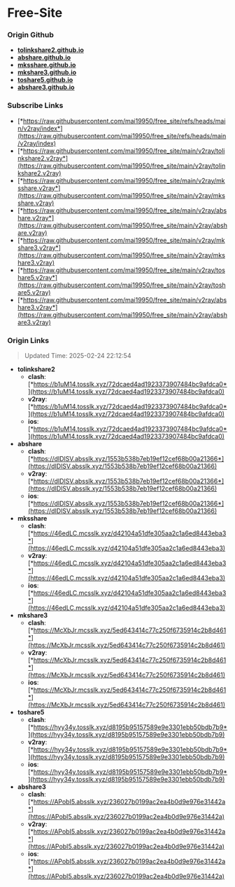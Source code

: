 # Free-Site

### Origin Github

- [**tolinkshare2.github.io**](https://github.com/tolinkshare2/tolinkshare2.github.io)
- [**abshare.github.io**](https://github.com/abshare/abshare.github.io)
- [**mksshare.github.io**](https://github.com/mksshare/mksshare.github.io)
- [**mkshare3.github.io**](https://github.com/mkshare3/mkshare3.github.io)
- [**toshare5.github.io**](https://github.com/toshare5/toshare5.github.io)
- [**abshare3.github.io**](https://github.com/abshare3/abshare3.github.io)

### Subscribe Links

- [*https://raw.githubusercontent.com/mai19950/free_site/refs/heads/main/v2ray/index*](https://raw.githubusercontent.com/mai19950/free_site/refs/heads/main/v2ray/index)
- [*https://raw.githubusercontent.com/mai19950/free_site/main/v2ray/tolinkshare2.v2ray*](https://raw.githubusercontent.com/mai19950/free_site/main/v2ray/tolinkshare2.v2ray)
- [*https://raw.githubusercontent.com/mai19950/free_site/main/v2ray/mksshare.v2ray*](https://raw.githubusercontent.com/mai19950/free_site/main/v2ray/mksshare.v2ray)
- [*https://raw.githubusercontent.com/mai19950/free_site/main/v2ray/abshare.v2ray*](https://raw.githubusercontent.com/mai19950/free_site/main/v2ray/abshare.v2ray)
- [*https://raw.githubusercontent.com/mai19950/free_site/main/v2ray/mkshare3.v2ray*](https://raw.githubusercontent.com/mai19950/free_site/main/v2ray/mkshare3.v2ray)
- [*https://raw.githubusercontent.com/mai19950/free_site/main/v2ray/toshare5.v2ray*](https://raw.githubusercontent.com/mai19950/free_site/main/v2ray/toshare5.v2ray)
- [*https://raw.githubusercontent.com/mai19950/free_site/main/v2ray/abshare3.v2ray*](https://raw.githubusercontent.com/mai19950/free_site/main/v2ray/abshare3.v2ray)

### Origin Links

> Updated Time: 2025-02-24 22:12:54

- **tolinkshare2**
  - **clash**: [*https://b1uM14.tosslk.xyz/72dcaed4ad1923373907484bc9afdca0*](https://b1uM14.tosslk.xyz/72dcaed4ad1923373907484bc9afdca0)
  - **v2ray**: [*https://b1uM14.tosslk.xyz/72dcaed4ad1923373907484bc9afdca0*](https://b1uM14.tosslk.xyz/72dcaed4ad1923373907484bc9afdca0)
  - **ios**: [*https://b1uM14.tosslk.xyz/72dcaed4ad1923373907484bc9afdca0*](https://b1uM14.tosslk.xyz/72dcaed4ad1923373907484bc9afdca0)
- **abshare**
  - **clash**: [*https://dIDlSV.absslk.xyz/1553b538b7eb19ef12cef68b00a21366*](https://dIDlSV.absslk.xyz/1553b538b7eb19ef12cef68b00a21366)
  - **v2ray**: [*https://dIDlSV.absslk.xyz/1553b538b7eb19ef12cef68b00a21366*](https://dIDlSV.absslk.xyz/1553b538b7eb19ef12cef68b00a21366)
  - **ios**: [*https://dIDlSV.absslk.xyz/1553b538b7eb19ef12cef68b00a21366*](https://dIDlSV.absslk.xyz/1553b538b7eb19ef12cef68b00a21366)
- **mksshare**
  - **clash**: [*https://46edLC.mcsslk.xyz/d42104a51dfe305aa2c1a6ed8443eba3*](https://46edLC.mcsslk.xyz/d42104a51dfe305aa2c1a6ed8443eba3)
  - **v2ray**: [*https://46edLC.mcsslk.xyz/d42104a51dfe305aa2c1a6ed8443eba3*](https://46edLC.mcsslk.xyz/d42104a51dfe305aa2c1a6ed8443eba3)
  - **ios**: [*https://46edLC.mcsslk.xyz/d42104a51dfe305aa2c1a6ed8443eba3*](https://46edLC.mcsslk.xyz/d42104a51dfe305aa2c1a6ed8443eba3)
- **mkshare3**
  - **clash**: [*https://McXbJr.mcsslk.xyz/5ed643414c77c250f6735914c2b8d461*](https://McXbJr.mcsslk.xyz/5ed643414c77c250f6735914c2b8d461)
  - **v2ray**: [*https://McXbJr.mcsslk.xyz/5ed643414c77c250f6735914c2b8d461*](https://McXbJr.mcsslk.xyz/5ed643414c77c250f6735914c2b8d461)
  - **ios**: [*https://McXbJr.mcsslk.xyz/5ed643414c77c250f6735914c2b8d461*](https://McXbJr.mcsslk.xyz/5ed643414c77c250f6735914c2b8d461)
- **toshare5**
  - **clash**: [*https://hyy34y.tosslk.xyz/d8195b95157589e9e3301ebb50bdb7b9*](https://hyy34y.tosslk.xyz/d8195b95157589e9e3301ebb50bdb7b9)
  - **v2ray**: [*https://hyy34y.tosslk.xyz/d8195b95157589e9e3301ebb50bdb7b9*](https://hyy34y.tosslk.xyz/d8195b95157589e9e3301ebb50bdb7b9)
  - **ios**: [*https://hyy34y.tosslk.xyz/d8195b95157589e9e3301ebb50bdb7b9*](https://hyy34y.tosslk.xyz/d8195b95157589e9e3301ebb50bdb7b9)
- **abshare3**
  - **clash**: [*https://APobI5.absslk.xyz/236027b0199ac2ea4b0d9e976e31442a*](https://APobI5.absslk.xyz/236027b0199ac2ea4b0d9e976e31442a)
  - **v2ray**: [*https://APobI5.absslk.xyz/236027b0199ac2ea4b0d9e976e31442a*](https://APobI5.absslk.xyz/236027b0199ac2ea4b0d9e976e31442a)
  - **ios**: [*https://APobI5.absslk.xyz/236027b0199ac2ea4b0d9e976e31442a*](https://APobI5.absslk.xyz/236027b0199ac2ea4b0d9e976e31442a)
